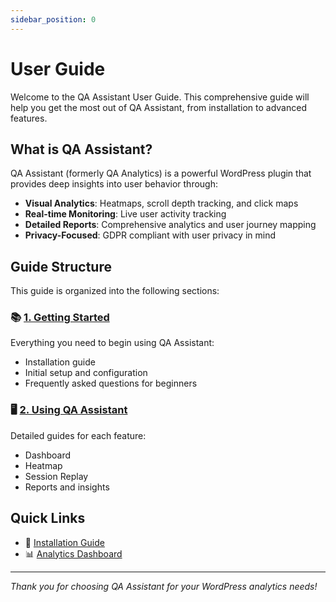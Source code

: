```yaml
---
sidebar_position: 0
---
```


# User Guide

Welcome to the QA Assistant User Guide. This comprehensive guide will help you get the most out of QA Assistant, from installation to advanced features.

## What is QA Assistant?

QA Assistant (formerly QA Analytics) is a powerful WordPress plugin that provides deep insights into user behavior through:

- **Visual Analytics**: Heatmaps, scroll depth tracking, and click maps
- **Real-time Monitoring**: Live user activity tracking
- **Detailed Reports**: Comprehensive analytics and user journey mapping
- **Privacy-Focused**: GDPR compliant with user privacy in mind

## Guide Structure

This guide is organized into the following sections:

### 📚 [1. Getting Started](/docs/user-manual/getting-started)
Everything you need to begin using QA Assistant:
- Installation guide
- Initial setup and configuration
- Frequently asked questions for beginners

### 🖥️ [2. Using QA Assistant](/docs/user-manual/screens-and-operations)
Detailed guides for each feature:
- Dashboard
- Heatmap
- Session Replay
- Reports and insights

## Quick Links

- 🚀 [Installation Guide](/docs/user-manual/getting-started/installation)
- 📊 [Analytics Dashboard](/docs/user-manual/screens-and-operations/dashboard)


---

*Thank you for choosing QA Assistant for your WordPress analytics needs!*
